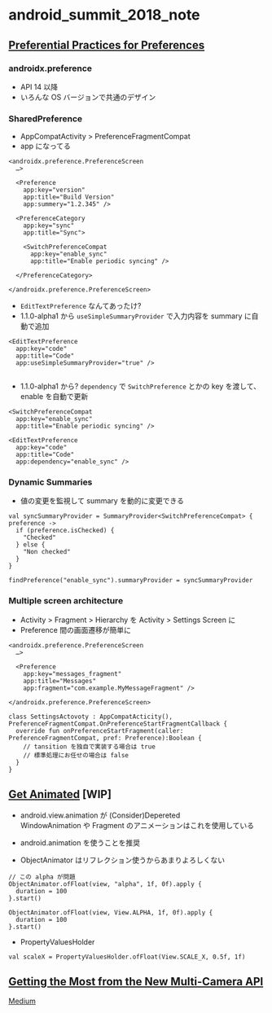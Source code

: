 # android_summit_2018_note

## [Preferential Practices for Preferences](https://youtu.be/PS9jhuHECEQ)
### androidx.preference  
* API 14 以降  
* いろんな OS バージョンで共通のデザイン  

### SharedPreference
* AppCompatActivity > PreferenceFragmentCompat  
* app になってる  
```
<androidx.preference.PreferenceScreen 
  …>
  
  <Preference
    app:key="version"
    app:title="Build Version"
    app:summery="1.2.345" />
    
  <PreferenceCategory
    app:key="sync"
    app:title="Sync">
    
    <SwitchPreferenceCompat
      app:key="enable_sync"
      app:title="Enable periodic syncing" />
    
  </PreferenceCategory>
  
</androidx.preference.PreferenceScreen>
```

* `EditTextPreference` なんてあったけ?  
* 1.1.0-alpha1 から `useSimpleSummaryProvider` で入力内容を summary に自動で追加  

```
<EditTextPreference
  app:key="code"
  app:title="Code"
  app:useSimpleSummaryProvider="true" />
  
```

* 1.1.0-alpha1 から? `dependency` で `SwitchPreference` とかの key を渡して、 enable を自動で更新  

```
<SwitchPreferenceCompat
  app:key="enable_sync"
  app:title="Enable periodic syncing" />
  
<EditTextPreference
  app:key="code"
  app:title="Code"
  app:dependency="enable_sync" />
```

### Dynamic Summaries  

* 値の変更を監視して summary を動的に変更できる  

```
val syncSummaryProvider = SummaryProvider<SwitchPreferenceCompat> { preference -> 
  if (preference.isChecked) {
    "Checked"
  } else {
    "Non checked"
  }
}

findPreference("enable_sync").summaryProvider = syncSummaryProvider
```

### Multiple screen architecture  

* Activity > Fragment > Hierarchy を Activity > Settings Screen に
* Preference 間の画面遷移が簡単に  

```
<androidx.preference.PreferenceScreen 
  …>
  
  <Preference
    app:key="messages_fragment"
    app:title="Messages"
    app:fragment="com.example.MyMessageFragment" />
  
</androidx.preference.PreferenceScreen>
```


```
class SettingsActovoty : AppCompatActicity(), PreferenceFragmentCompat.OnPreferenceStartFragmentCallback {
  override fun onPreferenceStartFragment(caller: PreferenceFragmentCompat, pref: Preference):Boolean {
    // tansition を独自で実装する場合は true
    // 標準処理にお任せの場合は false
  }
}
```

## [Get Animated](https://youtu.be/N_x7SV3I3P0) [WIP]

* android.view.animation が (Consider)Depereted  
WindowAnimation や Fragment のアニメーションはこれを使用している  

* android.animation を使うことを推奨  

* ObjectAnimator はリフレクション使うからあまりよろしくない

```
// この alpha が問題
ObjectAnimator.ofFloat(view, "alpha", 1f, 0f).apply {
  duration = 100
}.start()

ObjectAnimator.ofFloat(view, View.ALPHA, 1f, 0f).apply {
  duration = 100
}.start()
```

* PropertyValuesHolder  
```
val scaleX = PropertyValuesHolder.ofFloat(View.SCALE_X, 0.5f, 1f)
```


## [Getting the Most from the New Multi-Camera API](https://youtu.be/u38wOv2a_dA)  

[Medium](https://medium.com/androiddevelopers/getting-the-most-from-the-new-multi-camera-api-5155fb3d77d9)
